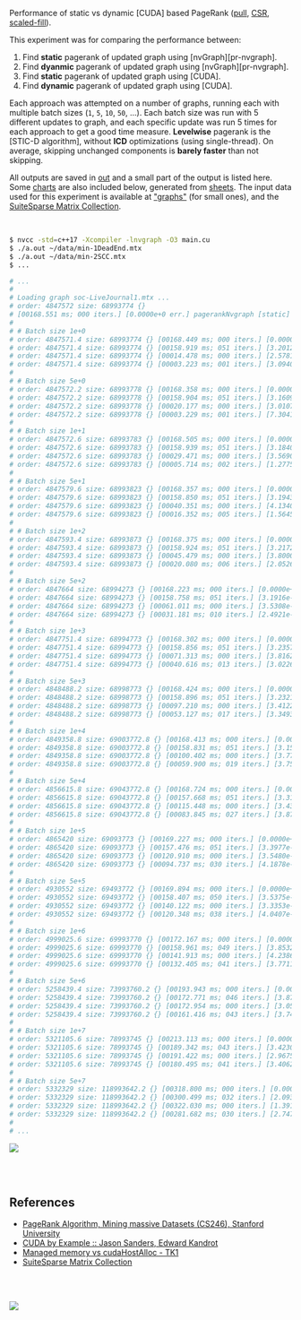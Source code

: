 Performance of static vs dynamic [CUDA] based PageRank ([pull], [CSR], [scaled-fill]).

This experiment was for comparing the performance between:
1. Find **static** pagerank of updated graph using [nvGraph][pr-nvgraph].
2. Find **dyanmic** pagerank of updated graph using [nvGraph][pr-nvgraph].
3. Find **static** pagerank of updated graph using [CUDA].
4. Find **dynamic** pagerank of updated graph using [CUDA].

Each approach was attempted on a number of graphs, running each with multiple
batch sizes (`1`, `5`, `10`, `50`, ...). Each batch size was run with 5
different updates to graph, and each specific update was run 5 times for each
approach to get a good time measure. **Levelwise** pagerank is the
[STIC-D algorithm], without **ICD** optimizations (using single-thread).
On average, skipping unchanged components is **barely faster** than not
skipping.

All outputs are saved in [out](out/) and a small part of the output is listed
here. Some [charts] are also included below, generated from [sheets]. The input
data used for this experiment is available at ["graphs"] (for small ones), and
the [SuiteSparse Matrix Collection].

<br>

```bash
$ nvcc -std=c++17 -Xcompiler -lnvgraph -O3 main.cu
$ ./a.out ~/data/min-1DeadEnd.mtx
$ ./a.out ~/data/min-2SCC.mtx
$ ...

# ...
#
# Loading graph soc-LiveJournal1.mtx ...
# order: 4847572 size: 68993774 {}
# [00168.551 ms; 000 iters.] [0.0000e+0 err.] pagerankNvgraph [static]
#
# # Batch size 1e+0
# order: 4847571.4 size: 68993774 {} [00168.449 ms; 000 iters.] [0.0000e+0 err.] pagerankNvgraph [static]
# order: 4847571.4 size: 68993774 {} [00158.919 ms; 051 iters.] [3.2012e-6 err.] pagerankCuda [static]
# order: 4847571.4 size: 68993774 {} [00014.478 ms; 000 iters.] [2.5781e-7 err.] pagerankNvgraph [dynamic]
# order: 4847571.4 size: 68993774 {} [00003.223 ms; 001 iters.] [3.0940e-7 err.] pagerankCuda [dynamic]
#
# # Batch size 5e+0
# order: 4847572.2 size: 68993778 {} [00168.358 ms; 000 iters.] [0.0000e+0 err.] pagerankNvgraph [static]
# order: 4847572.2 size: 68993778 {} [00158.904 ms; 051 iters.] [3.1609e-6 err.] pagerankCuda [static]
# order: 4847572.2 size: 68993778 {} [00020.177 ms; 000 iters.] [3.0107e-7 err.] pagerankNvgraph [dynamic]
# order: 4847572.2 size: 68993778 {} [00003.229 ms; 001 iters.] [7.3041e-7 err.] pagerankCuda [dynamic]
#
# # Batch size 1e+1
# order: 4847572.6 size: 68993783 {} [00168.505 ms; 000 iters.] [0.0000e+0 err.] pagerankNvgraph [static]
# order: 4847572.6 size: 68993783 {} [00158.939 ms; 051 iters.] [3.1840e-6 err.] pagerankCuda [static]
# order: 4847572.6 size: 68993783 {} [00029.471 ms; 000 iters.] [3.5690e-7 err.] pagerankNvgraph [dynamic]
# order: 4847572.6 size: 68993783 {} [00005.714 ms; 002 iters.] [1.2775e-6 err.] pagerankCuda [dynamic]
#
# # Batch size 5e+1
# order: 4847579.6 size: 68993823 {} [00168.357 ms; 000 iters.] [0.0000e+0 err.] pagerankNvgraph [static]
# order: 4847579.6 size: 68993823 {} [00158.850 ms; 051 iters.] [3.1943e-6 err.] pagerankCuda [static]
# order: 4847579.6 size: 68993823 {} [00040.351 ms; 000 iters.] [4.1340e-7 err.] pagerankNvgraph [dynamic]
# order: 4847579.6 size: 68993823 {} [00016.352 ms; 005 iters.] [1.5645e-6 err.] pagerankCuda [dynamic]
#
# # Batch size 1e+2
# order: 4847593.4 size: 68993873 {} [00168.375 ms; 000 iters.] [0.0000e+0 err.] pagerankNvgraph [static]
# order: 4847593.4 size: 68993873 {} [00158.924 ms; 051 iters.] [3.2172e-6 err.] pagerankCuda [static]
# order: 4847593.4 size: 68993873 {} [00045.479 ms; 000 iters.] [3.8000e-7 err.] pagerankNvgraph [dynamic]
# order: 4847593.4 size: 68993873 {} [00020.080 ms; 006 iters.] [2.0526e-6 err.] pagerankCuda [dynamic]
#
# # Batch size 5e+2
# order: 4847664 size: 68994273 {} [00168.223 ms; 000 iters.] [0.0000e+0 err.] pagerankNvgraph [static]
# order: 4847664 size: 68994273 {} [00158.758 ms; 051 iters.] [3.1916e-6 err.] pagerankCuda [static]
# order: 4847664 size: 68994273 {} [00061.011 ms; 000 iters.] [3.5308e-7 err.] pagerankNvgraph [dynamic]
# order: 4847664 size: 68994273 {} [00031.181 ms; 010 iters.] [2.4921e-6 err.] pagerankCuda [dynamic]
#
# # Batch size 1e+3
# order: 4847751.4 size: 68994773 {} [00168.302 ms; 000 iters.] [0.0000e+0 err.] pagerankNvgraph [static]
# order: 4847751.4 size: 68994773 {} [00158.856 ms; 051 iters.] [3.2357e-6 err.] pagerankCuda [static]
# order: 4847751.4 size: 68994773 {} [00071.313 ms; 000 iters.] [3.8162e-7 err.] pagerankNvgraph [dynamic]
# order: 4847751.4 size: 68994773 {} [00040.616 ms; 013 iters.] [3.0226e-6 err.] pagerankCuda [dynamic]
#
# # Batch size 5e+3
# order: 4848488.2 size: 68998773 {} [00168.424 ms; 000 iters.] [0.0000e+0 err.] pagerankNvgraph [static]
# order: 4848488.2 size: 68998773 {} [00158.896 ms; 051 iters.] [3.2321e-6 err.] pagerankCuda [static]
# order: 4848488.2 size: 68998773 {} [00097.210 ms; 000 iters.] [3.4122e-7 err.] pagerankNvgraph [dynamic]
# order: 4848488.2 size: 68998773 {} [00053.127 ms; 017 iters.] [3.3493e-6 err.] pagerankCuda [dynamic]
#
# # Batch size 1e+4
# order: 4849358.8 size: 69003772.8 {} [00168.413 ms; 000 iters.] [0.0000e+0 err.] pagerankNvgraph [static]
# order: 4849358.8 size: 69003772.8 {} [00158.831 ms; 051 iters.] [3.1586e-6 err.] pagerankCuda [static]
# order: 4849358.8 size: 69003772.8 {} [00100.402 ms; 000 iters.] [3.7737e-7 err.] pagerankNvgraph [dynamic]
# order: 4849358.8 size: 69003772.8 {} [00059.900 ms; 019 iters.] [3.7515e-6 err.] pagerankCuda [dynamic]
#
# # Batch size 5e+4
# order: 4856615.8 size: 69043772.8 {} [00168.724 ms; 000 iters.] [0.0000e+0 err.] pagerankNvgraph [static]
# order: 4856615.8 size: 69043772.8 {} [00157.668 ms; 051 iters.] [3.3104e-6 err.] pagerankCuda [static]
# order: 4856615.8 size: 69043772.8 {} [00115.448 ms; 000 iters.] [3.4372e-7 err.] pagerankNvgraph [dynamic]
# order: 4856615.8 size: 69043772.8 {} [00083.845 ms; 027 iters.] [3.8729e-6 err.] pagerankCuda [dynamic]
#
# # Batch size 1e+5
# order: 4865420 size: 69093773 {} [00169.227 ms; 000 iters.] [0.0000e+0 err.] pagerankNvgraph [static]
# order: 4865420 size: 69093773 {} [00157.476 ms; 051 iters.] [3.3977e-6 err.] pagerankCuda [static]
# order: 4865420 size: 69093773 {} [00120.910 ms; 000 iters.] [3.5480e-7 err.] pagerankNvgraph [dynamic]
# order: 4865420 size: 69093773 {} [00094.737 ms; 030 iters.] [4.1878e-6 err.] pagerankCuda [dynamic]
#
# # Batch size 5e+5
# order: 4930552 size: 69493772 {} [00169.894 ms; 000 iters.] [0.0000e+0 err.] pagerankNvgraph [static]
# order: 4930552 size: 69493772 {} [00158.407 ms; 050 iters.] [3.5375e-6 err.] pagerankCuda [static]
# order: 4930552 size: 69493772 {} [00140.122 ms; 000 iters.] [3.3353e-7 err.] pagerankNvgraph [dynamic]
# order: 4930552 size: 69493772 {} [00120.348 ms; 038 iters.] [4.0407e-6 err.] pagerankCuda [dynamic]
#
# # Batch size 1e+6
# order: 4999025.6 size: 69993770 {} [00172.167 ms; 000 iters.] [0.0000e+0 err.] pagerankNvgraph [static]
# order: 4999025.6 size: 69993770 {} [00158.961 ms; 049 iters.] [3.8532e-6 err.] pagerankCuda [static]
# order: 4999025.6 size: 69993770 {} [00141.913 ms; 000 iters.] [4.2386e-7 err.] pagerankNvgraph [dynamic]
# order: 4999025.6 size: 69993770 {} [00132.405 ms; 041 iters.] [3.7711e-6 err.] pagerankCuda [dynamic]
#
# # Batch size 5e+6
# order: 5258439.4 size: 73993760.2 {} [00193.943 ms; 000 iters.] [0.0000e+0 err.] pagerankNvgraph [static]
# order: 5258439.4 size: 73993760.2 {} [00172.771 ms; 046 iters.] [3.8700e-6 err.] pagerankCuda [static]
# order: 5258439.4 size: 73993760.2 {} [00172.954 ms; 000 iters.] [3.0559e-7 err.] pagerankNvgraph [dynamic]
# order: 5258439.4 size: 73993760.2 {} [00161.416 ms; 043 iters.] [3.7434e-6 err.] pagerankCuda [dynamic]
#
# # Batch size 1e+7
# order: 5321105.6 size: 78993745 {} [00213.113 ms; 000 iters.] [0.0000e+0 err.] pagerankNvgraph [static]
# order: 5321105.6 size: 78993745 {} [00189.342 ms; 043 iters.] [3.4230e-6 err.] pagerankCuda [static]
# order: 5321105.6 size: 78993745 {} [00191.422 ms; 000 iters.] [2.9675e-7 err.] pagerankNvgraph [dynamic]
# order: 5321105.6 size: 78993745 {} [00180.495 ms; 041 iters.] [3.4062e-6 err.] pagerankCuda [dynamic]
#
# # Batch size 5e+7
# order: 5332329 size: 118993642.2 {} [00318.800 ms; 000 iters.] [0.0000e+0 err.] pagerankNvgraph [static]
# order: 5332329 size: 118993642.2 {} [00300.499 ms; 032 iters.] [2.0933e-6 err.] pagerankCuda [static]
# order: 5332329 size: 118993642.2 {} [00322.030 ms; 000 iters.] [1.3913e-7 err.] pagerankNvgraph [dynamic]
# order: 5332329 size: 118993642.2 {} [00281.682 ms; 030 iters.] [2.7472e-6 err.] pagerankCuda [dynamic]
#
# ...
```

[![](https://i.imgur.com/kdiENBk.gif)][sheets]

<br>
<br>


## References

- [PageRank Algorithm, Mining massive Datasets (CS246), Stanford University](http://snap.stanford.edu/class/cs246-videos-2019/lec9_190205-cs246-720.mp4)
- [CUDA by Example :: Jason Sanders, Edward Kandrot](http://www.mat.unimi.it/users/sansotte/cuda/CUDA_by_Example.pdf)
- [Managed memory vs cudaHostAlloc - TK1](https://forums.developer.nvidia.com/t/managed-memory-vs-cudahostalloc-tk1/34281)
- [SuiteSparse Matrix Collection]

<br>
<br>

[![](https://i.imgur.com/68DVPzP.jpg)](https://www.youtube.com/watch?v=SoiKp2oSUl0)

[SuiteSparse Matrix Collection]: https://suitesparse-collection-website.herokuapp.com
[nvGraph]: https://github.com/rapidsai/nvgraph
["graphs"]: https://github.com/puzzlef/graphs
[pull]: https://github.com/puzzlef/pagerank-push-vs-pull
[CSR]: https://github.com/puzzlef/pagerank-class-vs-csr
[scaled-fill]: https://github.com/puzzlef/pagerank-dynamic-adjust-ranks
[charts]: https://photos.app.goo.gl/7zTbHBXV6uh7FGyd8
[sheets]: https://docs.google.com/spreadsheets/d/1TPFX5al0-rlSde0xr7zlfCHNYEqxXSfS6P8QIa2dDsA/edit?usp=sharing
